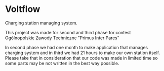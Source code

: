 # Voltflow

Charging station managing system.

This project was made for second and third phase for contest Ogólnopolskie Zawody Techniczne "Primus Inter Pares"

In second phase we had one month to make application that manages charging system and in third we had 21 hours to make our own station itself. Please take that in consideration that our code was made in limited time so some parts may be not written in the best way possible.
